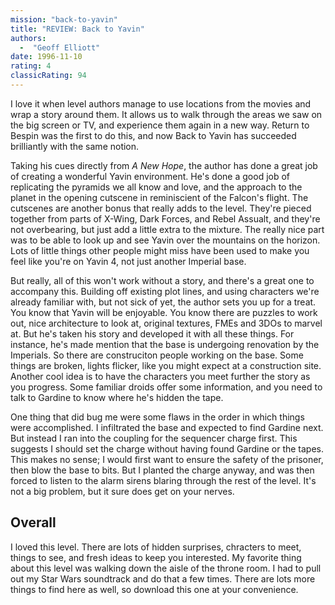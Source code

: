 ```yaml
---
mission: "back-to-yavin"
title: "REVIEW: Back to Yavin"
authors: 
  -  "Geoff Elliott"
date: 1996-11-10
rating: 4
classicRating: 94
---
```


I love it when level authors manage to use locations from the movies and wrap a story around them. It allows us to walk through the areas we saw on the big screen or TV, and experience them again in a new way. Return to Bespin was the first to do this, and now Back to Yavin has succeeded brilliantly with the same notion.

Taking his cues directly from *A New Hope*, the author has done a great job of creating a wonderful Yavin environment. He's done a good job of replicating the pyramids we all know and love, and the approach to the planet in the opening cutscene in reminiscient of the Falcon's flight. The cutscenes are another bonus that really adds to the level. They're pieced together from parts of X-Wing, Dark Forces, and Rebel Assualt, and they're not overbearing, but just add a little extra to the mixture. The really nice part was to be able to look up and see Yavin over the mountains on the horizon. Lots of little things other people might miss have been used to make you feel like you're on Yavin 4, not just another Imperial base.

But really, all of this won't work without a story, and there's a great one to accompany this. Building off existing plot lines, and using characters we're already familiar with, but not sick of yet, the author sets you up for a treat. You know that Yavin will be enjoyable. You know there are puzzles to work out, nice architecture to look at, original textures, FMEs and 3DOs to marvel at. But he's taken his story and developed it with all these things. For instance, he's made mention that the base is undergoing renovation by the Imperials. So there are construciton people working on the base. Some things are broken, lights flicker, like you might expect at a construction site. Another cool idea is to have the characters you meet further the story as you progress. Some familiar droids offer some information, and you need to talk to Gardine to know where he's hidden the tape.

One thing that did bug me were some flaws in the order in which things were accomplished. I infiltrated the base and expected to find Gardine next. But instead I ran into the coupling for the sequencer charge first. This suggests I should set the charge without having found Gardine or the tapes. This makes no sense; I would first want to ensure the safety of the prisoner, then blow the base to bits. But I planted the charge anyway, and was then forced to listen to the alarm sirens blaring through the rest of the level. It's not a big problem, but it sure does get on your nerves.

## Overall

I loved this level. There are lots of hidden surprises, chracters to meet, things to see, and fresh ideas to keep you interested. My favorite thing about this level was walking down the aisle of the throne room. I had to pull out my Star Wars soundtrack and do that a few times. There are lots more things to find here as well, so download this one at your convenience.
